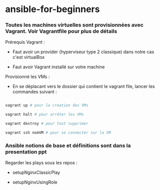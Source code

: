 # ansible-for-beginners

### Toutes les machines virtuelles sont provisionnées avec Vagrant. Voir Vagrantfile pour plus de détails

Prérequis Vagrant :

- Faut avoir un provider (hyperviseur type 2 classique) dans notre cas c'est virtualBox

- Faut avoir Vagrant installé sur votre machine

Provisionné les VMs : 

- En se déplacant vers le dossier qui contient le vagrant file, lancer les commandes suivant :

```sh

vagrant up # pour la creation des VMs

vagrant halt # pour arrêter les VMs

vagrant destroy # pour tout supprimer

vagrant ssh nomVM # pour se connecter sur la VM 

```

### Ansible notions de base et définitions sont dans la presentation ppt 

Regarder les plays sous les repos : 

- setupNginxClassicPlay

- setupNginxUsingRole